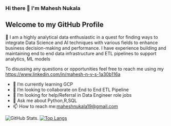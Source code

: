 ### Hi there 👋 I'm Mahesh Nukala

## Welcome to my GitHub Profile

🔭 I am a highly analytical data enthusiastic in a quest for finding ways to integrate Data Science and AI techniques with various fields to enhance business decision-making and performance. I have experience building and maintaining end to end data infrastructure and ETL pipelines to support analytics, ML models

To disussing any questions or opportunities feel free to reach me using my https://www.linkedin.com/in/mahesh-n-v-s-1a30b116a


- 🌱 I’m currently learning GCP
- 👯 I’m looking to collaborate on End to End ETL Pipeline
- 🤔 I’m looking for help/Referral in Data Engineer role jobs
- 💬 Ask me about Python,R,SQL
- 📫 How to reach me:maheshnukala19@gmail.com

![GitHub Stats](https://github-readme-stats.vercel.app/api?username=MaheshNvs147). [![Top Langs](https://github-readme-stats.vercel.app/api/top-langs/?username=MaheshNvs147&langs_count=8)](https://github.com/MaheshNvs147/github-readme-stats)


